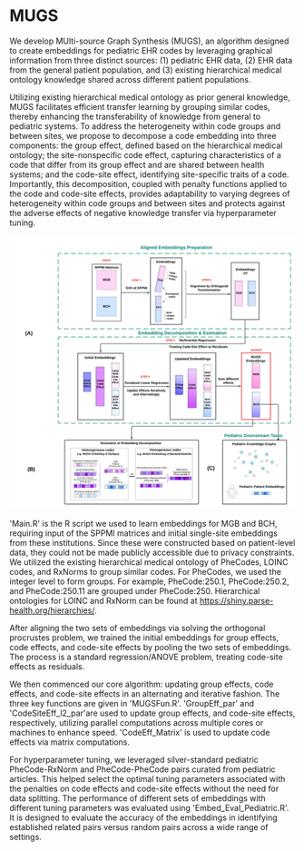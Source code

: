 # MUGS
We develop MUlti-source Graph Synthesis (MUGS), an algorithm designed to create embeddings for pediatric EHR codes by leveraging graphical information from three distinct sources: (1) pediatric EHR data, (2) EHR data from the general patient population, and (3) existing hierarchical medical ontology knowledge shared across different patient populations. 

Utilizing existing hierarchical medical ontology as prior general knowledge, MUGS facilitates efficient transfer learning by grouping similar codes, thereby enhancing the transferability of knowledge from general to pediatric systems. To address the heterogeneity within code groups and between sites, we propose to decompose a code embedding into three components: the group effect, defined based on the hierarchical medical ontology; the site-nonspecific code effect, capturing characteristics of a code that differ from its group effect and are shared between health systems; and the code-site effect, identifying site-specific traits of a code. Importantly, this decomposition, coupled with penalty functions applied to the code and code-site effects, provides adaptability to varying degrees of heterogeneity within code groups and between sites and protects against the adverse effects of negative knowledge transfer via hyperparameter tuning.

![Flowchart](MUGSFlowchart.png)

'Main.R' is the R script we used to learn embeddings for MGB and BCH, requiring input of the SPPMI matrices and initial single-site embeddings from these institutions. Since these were constructed based on patient-level data, they could not be made publicly accessible due to privacy constraints. We utilized the existing hierarchical medical ontology of PheCodes, LOINC codes, and RxNorms to group similar codes. For PheCodes, we used the integer level to form groups. For example, PheCode:250.1, PheCode:250.2, and PheCode:250.11 are grouped under PheCode:250. Hierarchical ontologies for LOINC and RxNorm can be found at https://shiny.parse-health.org/hierarchies/. 

After aligning the two sets of embeddings via solving the orthogonal procrustes problem, we trained the initial embeddings for group effects, code effects, and code-site effects by pooling the two sets of embeddings. The process is a standard regression/ANOVE problem, treating code-site effects as residuals. 

We then commenced our core algorithm: updating group effects, code effects, and code-site effects in an alternating and iterative fashion. The three key functions are given in 'MUGSFun.R'. 'GroupEff_par' and 'CodeSiteEff_l2_par'are used to update group effects, and code-site effects, respectively, utilizing parallel computations across multiple cores or machines to enhance speed. 'CodeEff_Matrix' is used to update code effects via matrix computations. 

For hyperparameter tuning, we leveraged silver-standard pediatric PheCode-RxNorm and PheCode-PheCode pairs curated from pediatric articles. This helped select the optimal tuning parameters associated with the penalties on code effects and code-site effects without the need for data splitting. The performance of different sets of embeddings with different tuning parameters was evaluated using 'Embed_Eval_Pediatric.R'. It is designed to evaluate the accuracy of the embeddings in identifying established related pairs versus random pairs across a wide range of settings.


